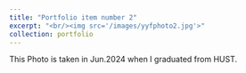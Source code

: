 ```yaml
---
title: "Portfolio item number 2"
excerpt: "<br/><img src='/images/yyfphoto2.jpg'>"
collection: portfolio
---
```


This Photo is taken in Jun.2024 when I graduated from HUST.
